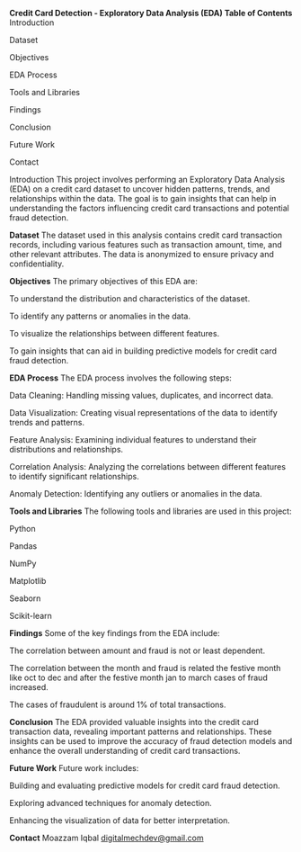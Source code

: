 **Credit Card Detection - Exploratory Data Analysis (EDA)
Table of Contents**
Introduction

Dataset

Objectives

EDA Process

Tools and Libraries

Findings

Conclusion

Future Work

Contact

Introduction
This project involves performing an Exploratory Data Analysis (EDA) on a credit card dataset to uncover hidden patterns, trends, and relationships within the data. The goal is to gain insights that can help in understanding the factors influencing credit card transactions and potential fraud detection.

**Dataset**
The dataset used in this analysis contains credit card transaction records, including various features such as transaction amount, time, and other relevant attributes. The data is anonymized to ensure privacy and confidentiality.

**Objectives**
The primary objectives of this EDA are:

To understand the distribution and characteristics of the dataset.

To identify any patterns or anomalies in the data.

To visualize the relationships between different features.

To gain insights that can aid in building predictive models for credit card fraud detection.

**EDA Process**
The EDA process involves the following steps:

Data Cleaning: Handling missing values, duplicates, and incorrect data.

Data Visualization: Creating visual representations of the data to identify trends and patterns.

Feature Analysis: Examining individual features to understand their distributions and relationships.

Correlation Analysis: Analyzing the correlations between different features to identify significant relationships.

Anomaly Detection: Identifying any outliers or anomalies in the data.

**Tools and Libraries**
The following tools and libraries are used in this project:

Python

Pandas

NumPy

Matplotlib

Seaborn

Scikit-learn

**Findings**
Some of the key findings from the EDA include:

The correlation between amount and fraud is not or least dependent.

The correlation between the month and fraud is related the festive month like oct to dec and after the festive month jan to march cases of fraud increased.

The cases of fraudulent is around 1% of total transactions.

**Conclusion**
The EDA provided valuable insights into the credit card transaction data, revealing important patterns and relationships. These insights can be used to improve the accuracy of fraud detection models and enhance the overall understanding of credit card transactions.

**Future Work**
Future work includes:

Building and evaluating predictive models for credit card fraud detection.

Exploring advanced techniques for anomaly detection.

Enhancing the visualization of data for better interpretation.

**Contact**
Moazzam Iqbal
digitalmechdev@gmail.com
